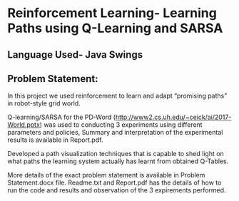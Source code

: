 # Reinforcement Learning- Learning Paths using Q-Learning and SARSA

Language Used- Java Swings
-----------------
Problem Statement:
-----------------
In this project we used reinforcement to learn and adapt “promising paths” in robot-style grid world. 

Q-learning/SARSA  for the PD-Word (http://www2.cs.uh.edu/~ceick/ai/2017-World.pptx) was used to conducting 3 experiments using different parameters and policies, Summary and interpretation of the experimental results is available in Report.pdf. 

Developed a path visualization techniques that is capable to shed light on what paths the learning system actually has learnt from obtained Q-Tables.

More details of the exact problem statement is available in Problem Statement.docx file. 
Readme.txt and Report.pdf has the details of how to run the code and results and observation of the 3 expirements performed.

